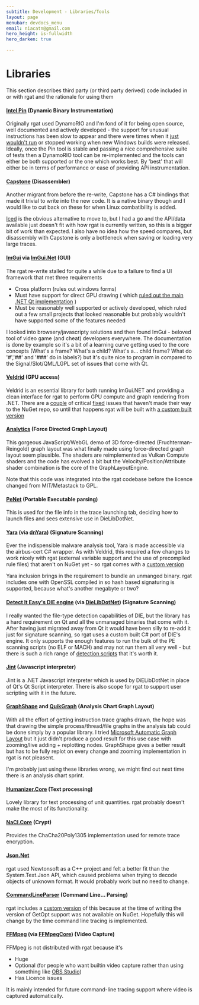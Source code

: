 ```yaml
---
subtitle: Development - Libraries/Tools
layout: page
menubar: devdocs_menu
email: niacatn@gmail.com
hero_height: is-fullwidth
hero_darken: true

---
```

# Libraries

This section describes third party (or third party derived) code included in or with rgat and the rationale for using them


#### [Intel Pin](https://software.intel.com/content/www/us/en/develop/articles/pin-a-dynamic-binary-instrumentation-tool.html) (Dynamic Binary Instrumentation)

Originally rgat used DynamoRIO and I'm fond of it for being open source, well documented and actively developed - the support for unusual instructions has been slow to appear and there were times when it [just wouldn't run](https://github.com/DynamoRIO/dynamorio/issues/2524) or stopped working when new Windows builds were released. Ideally, once the Pin tool is stable and passing a nice comprehensive suite of tests then a DynamoRIO tool can be re-implemented and the tools can either be both supported or the one which works best. By 'best' that will either be in terms of performance or ease of providing APi instrumentation.


#### [Capstone](https://www.capstone-engine.org/) (Disassembler)

Another migrant from before the re-write, Capstone has a C# bindings that made it trivial to write into the new code. 
It is a native binary though and I would like to cut back on these for when Linux combatibility is added. 

[Iced](https://github.com/icedland/iced) is the obvious alternative to move to, but I had a go and the API/data available just doesn't fit with how rgat is currently written, so this is a bigger bit of work than expected. I also have no idea how the speed compares, but disassembly with Capstone is only a bottleneck when saving or loading very large traces.


#### [ImGui](https://github.com/ocornut/imgui) via [ImGui.Net](https://github.com/mellinoe/ImGui.NET) (GUI)

The rgat re-write stalled for quite a while due to a failure to find a UI framework that met three requirements
* Cross platform (rules out windows forms)
* Must have support for direct GPU drawing ( which [ruled out the main .NET Qt implementation](https://github.com/qmlnet/qmlnet/issues/79) )
* Must be reasonably well supported or actively developed, which ruled out a few small projects that looked reasonable but probably wouldn't have supported some of the features needed

I looked into browsery/javascripty solutions and then found ImGui - beloved tool of video game (and cheat) developers everywhere. The documentation is done by example so it's a bit of a learning curve getting used to the core concepts (What's a frame? What's a child? What's a... child frame? What do '#','##' and '###' do in labels?) but it's quite nice to program in compared to the Signal/Slot/QML/LGPL set of issues that come with Qt.


#### [Veldrid](https://github.com/mellinoe/veldrid) (GPU access)

Veldrid is an essential library for both running ImGui.NET and providing a clean interface for rgat to perform GPU compute and graph rendering from .NET. There are a [couple](https://github.com/mellinoe/veldrid/pull/399) of critical [fixed](https://github.com/mellinoe/veldrid/pull/412) issues that haven't made their way to the NuGet repo, so until that happens rgat will be built with [a custom built version](https://github.com/ncatlin?tab=packages&repo_name=veldrid)


#### [Analytics](https://github.com/jaredmcqueen/analytics) (Force Directed Graph Layout)

This gorgeous JavaScript/WebGL demo of 3D force-directed (Fruchterman-Reingold) graph layout was what finally made using force-directed graph layout seem plausible. The shaders are reimplemented as Vulkan Compute shaders and the code has evolved a bit but the Velocity/Position/Attribute shader combination is the core of the GraphLayoutEngine.

Note that this code was integrated into the rgat codebase before the licence changed from MIT/Metastack to GPL.


#### [PeNet](https://github.com/secana/PeNet) (Portable Executable parsing)

This is used for the file info in the trace launching tab, deciding how to launch files and sees extensive use in DieLibDotNet.


#### [Yara](https://virustotal.github.io/yara/) (via [dnYara](https://github.com/airbus-cert/dnYara)) (Signature Scanning)

Ever the indispensible malware analysis tool, Yara is made accessible via the airbus-cert C# wrapper. As with Veldrid, this required a few changes to work nicely with rgat (external variable support and the use of precompiled rule files) that aren't on NuGet yet - so rgat comes with a [custom version](https://github.com/ncatlin?tab=packages&repo_name=dnYara)

Yara inclusion brings in the requirement to bundle an unmanged binary. rgat includes one with OpenSSL compiled in so hash based signaturing is supported, because what's another megabyte or two? 


#### [Detect It Easy's DIE engine](https://github.com/horsicq/DIE-engine) (via [DieLibDotNet](https://github.com/ncatlin/DiELibDotNet)) (Signature Scanning)

I really wanted the file-type detection capabilities of DIE, but the library has a hard requirement on Qt and all the unmanaged binaries that come with it. After having just migrated away from Qt it would have been silly to re-add it just for signature scanning, so rgat uses a custom built C# port of DIE's engine. It only supports the enough features to run the bulk of the PE scanning scripts (no ELF or MACH) and may not run them all very well - but there is such a rich range of [detection scripts](https://github.com/horsicq/Detect-It-Easy/tree/master/db/PE) that it's worth it.


#### [Jint](https://github.com/sebastienros/jint) (Javascript interpreter)

Jint is a .NET Javascript interpreter which is used by DiELibDotNet in place of Qt's Qt Script interpreter. There is also scope for rgat to support user scripting with it in the future.


#### [GraphShape](https://github.com/KeRNeLith/GraphShape) and [QuikGraph](https://github.com/KeRNeLith/QuikGraph) (Analysis Chart Graph Layout)

With all the effort of getting instruction trace graphs drawn, the hope was that drawing the simple process/thread/file graphs in the analysis tab could be done simply by a popular library. I tried [Microsoft Automatic Graph Layout](https://github.com/microsoft/automatic-graph-layout) but it just didn't produce a good result for this use case with zooming/live adding + replotting nodes. GraphShape gives a better result but has to be fully replot on every change and zooming implementation in rgat is not pleasent.

I'm probably just using these libraries wrong, we might find out next time there is an analysis chart sprint.

#### [Humanizer.Core](https://github.com/Humanizr/Humanizer) (Text processing)

Lovely library for text processing of unit quantities. rgat probably doesn't make the most of its functionality.

#### [NaCl.Core](https://github.com/daviddesmet/NaCl.Core) (Crypt)

Provides the ChaCha20Poly1305 implementation used for remote trace encryption.

#### [Json.Net](https://www.newtonsoft.com/json)

rgat used Newtonsoft as a C++ project and felt a better fit than the System.Text.Json API, which caused problems when trying to decode objects of unknown format. It would probably work but no need to change.

#### [CommandLineParser](https://github.com/commandlineparser/commandline) (Command Line... Parsing)

rgat includes a [custom version](https://github.com/ncatlin/commandline/packages/998130) of this because at the time of writing the version of GetOpt support was not available on NuGet. Hopefully this will change by the time command line tracing is implemented.

#### [FFMpeg](https://www.ffmpeg.org/) (via [FFMpegCore](https://github.com/rosenbjerg/FFMpegCore)) (Video Capture)

FFMpeg is not distributed with rgat because it's
 - Huge
 - Optional (for people who want builtin video capture rather than using something like [OBS Studio](https://obsproject.com/))
 - Has Licence issues

 It is mainly intended for future command-line tracing support where video is captured automatically.